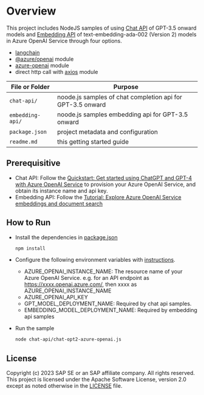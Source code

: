 # Overview

This project includes NodeJS samples of using [Chat API](https://learn.microsoft.com/en-us/azure/cognitive-services/openai/reference#chat-completions) of GPT-3.5 onward models and [Embedding API](https://learn.microsoft.com/en-us/azure/cognitive-services/openai/reference#embeddings) of text-embedding-ada-002 (Version 2) models in Azure OpenAI Service through four options.
- [langchain](https://js.langchain.com/docs/)
- [@azure/openai](https://www.npmjs.com/package/@azure/openai) module
- [azure-openai](https://www.npmjs.com/package/azure-openai) module
- direct http call with [axios](https://github.com/axios/axios) module

File or Folder | Purpose
---------|----------
`chat-api/` | noode.js samples of chat completion api for GPT-3.5 onward
`embedding-api/` | noode.js samples embedding api for GPT-3.5 onward
`package.json` | project metadata and configuration
`readme.md` | this getting started guide

## Prerequisitive
- Chat API: Follow the [Quickstart: Get started using ChatGPT and GPT-4 with Azure OpenAI Service](https://learn.microsoft.com/en-us/azure/cognitive-services/openai/chatgpt-quickstart?tabs=command-line&pivots=programming-language-studio) to provision your Azure OpenAI Service, and obtain its instance name and api key.
- Embedding API: Follow the [Tutorial: Explore Azure OpenAI Service embeddings and document search](https://learn.microsoft.com/en-us/azure/cognitive-services/openai/tutorials/embeddings?tabs=command-line)

## How to Run 
- Install the dependencies in [package.json](package.json) 
    ```sh
    npm install
    ```
- Configure the following environment variables with [instructions](https://learn.microsoft.com/en-us/azure/cognitive-services/openai/chatgpt-quickstart?tabs=command-line&pivots=programming-language-javascript#environment-variables). 
    - AZURE_OPENAI_INSTANCE_NAME: The resource name of your Azure OpenAI Service. e.g. for an API endpoint as https://xxxx.openai.azure.com/, then xxxx as AZURE_OPENAI_INSTANCE_NAME
    - AZURE_OPENAI_API_KEY
    - GPT_MODEL_DEPLOYMENT_NAME: Required by chat api samples. 
    - EMBEDDING_MODEL_DEPLOYMENT_NAME: Required by embedding api samples
        
- Run the sample
    ```sh
    node chat-api/chat-opt2-azure-openai.js
    ``` 
## License
Copyright (c) 2023 SAP SE or an SAP affiliate company. All rights reserved. This project is licensed under the Apache Software License, version 2.0 except as noted otherwise in the [LICENSE](../LICENSE) file.
